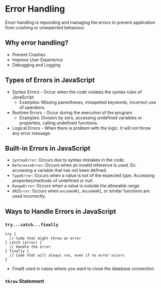 # Error Handling

Eroor handling is reponding and managing the errors to prevent application from crashing or unexpected behaviour.

## Why error handling?

- Prevent Crashes
- Improve User Experience
- Debugging and Logging

## Types of Errors in JavaScript

- Syntax Errors - Occur when the code violates the syntax rules of JavaScript.
  - Examples: Missing parentheses, misspelled keywords, incorrect use of operators.
- Runtime Errors - Occur during the execution of the program.
  - Examples: Division by zero, accessing undefined variables or properties, calling undefined functions.
- Logical Errors - When there is problem with the logic. It will not throw any error message.

## Built-in Errors in JavaScript

- `SyntaxError`: Occurs due to syntax mistakes in the code.
- `ReferenceError`: Occurs when an invalid reference is used. Ex: accessing a variable that has not been defined.
- `TypeError`: Occurs when a value is not of the expected type. Accessing properties/methods of undefined or null.
- `RangeError`: Occurs when a value is outside the allowable range.
- `URIError`: Occurs when `encodeURI`, `decodeURI`, or similar functions are used incorrectly.

## Ways to Handle Errors in JavaScript

### `try...catch...finally`

```JS
try {
  // Code that might throw an error
} catch (error) {
  // Handle the error
} finally {
  // Code that will always run, even if no error occurs
}
```

- Finallt used in cases where you want to close the database connection

### `throw` Statement
